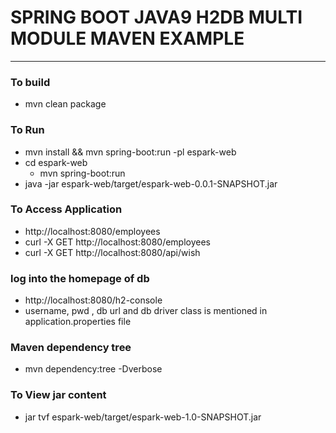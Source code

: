 # SPRING BOOT JAVA9 H2DB MULTI MODULE MAVEN EXAMPLE 

---

### To build 
* mvn clean package 

### To Run 
* mvn install && mvn spring-boot:run -pl espark-web
* cd espark-web
    * mvn spring-boot:run 
* java -jar espark-web/target/espark-web-0.0.1-SNAPSHOT.jar

### To Access Application 
* http://localhost:8080/employees
* curl -X GET http://localhost:8080/employees
* curl -X GET http://localhost:8080/api/wish


### log into the homepage of db
* http://localhost:8080/h2-console
* username, pwd , db url and db driver class is mentioned in application.properties file


### Maven dependency tree 
*  mvn dependency:tree -Dverbose


### To View jar content 
* jar tvf espark-web/target/espark-web-1.0-SNAPSHOT.jar